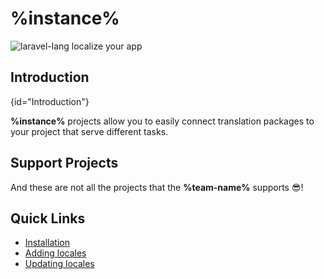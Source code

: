 # %instance%

![laravel-lang localize your app](https://preview.dragon-code.pro/laravel-lang/localize-your-app.svg?brand=laravel&preposition=with&mode=dark)

## Introduction
{id="Introduction"}

**%instance%** projects allow you to easily connect translation packages to your project that serve different tasks.

## Support Projects

<include from="snippets-library.topic" element-id="lists-laravel-projects"/>

And these are not all the projects that the **%team-name%** supports 😎!

## Quick Links

- [Installation](installation.md)
- [Adding locales](usage-add-locales.md)
- [Updating locales](usage-update-locales.md)
